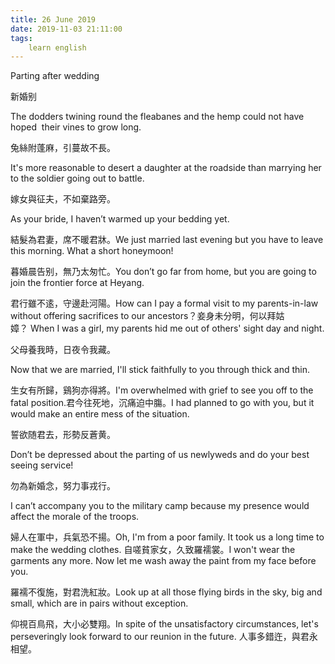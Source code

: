 ```yaml
---
title: 26 June 2019
date: 2019-11-03 21:11:00
tags:
    learn english
---
```

Parting after
wedding 

新婚别

The dodders
twining round the fleabanes and the hemp could not have hoped  their vines to grow long.

兔絲附蓬麻，引蔓故不長。

It's more reasonable to desert a daughter at the
roadside than marrying her to the soldier going out to battle.

嫁女與征夫，不如棄路旁。

As your bride, I haven’t warmed up your
bedding yet.

結髮為君妻，席不暖君牀。We just married
last evening but you have to leave this morning. What a short honeymoon!

暮婚晨告别，無乃太匆忙。You don’t go far from
home, but you are going to join the frontier force at Heyang. 

君行雖不逺，守邊赴河陽。How can I pay a
formal visit to my parents-in-law without offering sacrifices to our
ancestors？妾身未分明，何以拜姑嫜？ When I was a girl, my parents hid me out of others' sight day and
night.

父母養我時，日夜令我藏。

Now that we are
married, I'll stick
faithfully to you through thick and thin.  

生女有所歸，鷄狗亦得將。I'm overwhelmed with grief to see you off to
the fatal position.君今往死地，沉痛迫中膓。I had planned to
go with you, but it would make an entire mess of the situation. 





誓欲随君去，形勢反蒼黄。





Don’t be depressed
about the parting of us newlyweds and do your best seeing service!

勿為新婚念，努力事戎行。

I can’t accompany you to
the military camp because my presence would affect the morale of the troops. 

婦人在軍中，兵氣恐不揚。Oh, I'm from a poor family. It took us a long
time to make the wedding clothes. 自嗟貧家女，久致羅襦裳。I won't wear the garments any more. Now let me
wash away the paint from my face before you.





羅襦不復施，對君洗紅妝。Look up at all
those flying birds in the sky, big and small, which are in pairs without
exception. 

仰視百鳥飛，大小必雙翔。In spite of the
unsatisfactory circumstances, let's perseveringly look
forward to our reunion in the future. 人事多錯迕，與君永相望。



 